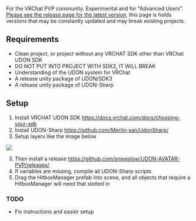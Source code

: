 For the VRChat PVP community. Experimental and for "Advanced Users". [Please see the release page for the latest version](https://github.com/snipeslow/UDON-AVATAR-PVP/releases/), this page is holds versions that may be constantly updated and may break existing projects.
## Requirements
* Clean project, or project without any VRCHAT SDK other than VRChat UDON SDK
* DO NOT PUT INTO PROJECT WITH SDK2, IT WILL BREAK
* Understanding of the UDON system for VRChat
* A release unity package of UDON/SDK3
* A release unity package of UDON-Sharp

## Setup
1. Install VRCHAT UDON SDK https://docs.vrchat.com/docs/choosing-your-sdk
2. Install UDON-Sharp https://github.com/Merlin-san/UdonSharp/
3. Setup layers like the image below

![](https://cdn.discordapp.com/attachments/365302873233293333/717840252554969239/Avatar_PVP_Unity_layers.png)

3. Then install a release https://github.com/snipeslow/UDON-AVATAR-PVP/releases/
4. If variables are missing, compile all UDON-Sharp scripts
5. Drag the HitboxManager prefab into scene, and all objects that require a HitboxManager will need that slotted in
### TODO
* Fix instructions and easier setup
